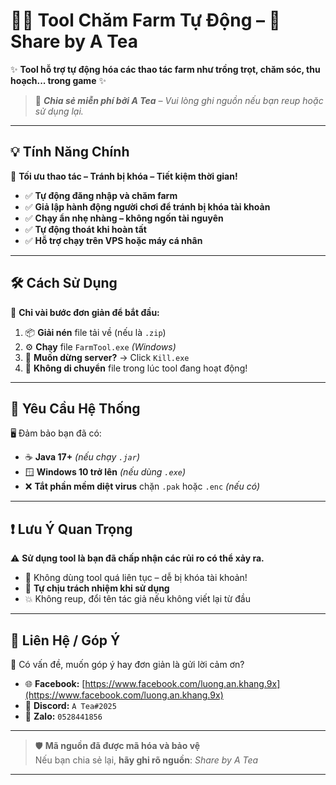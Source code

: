 # 🧑‍🌾 Tool Chăm Farm Tự Động – 🌾 Share by **A Tea**

✨ **Tool hỗ trợ tự động hóa các thao tác farm như trồng trọt, chăm sóc, thu hoạch... trong game** ✨

> 🔰 _**Chia sẻ miễn phí bởi A Tea** – Vui lòng ghi nguồn nếu bạn reup hoặc sử dụng lại._  

---

## 💡 Tính Năng Chính

🌟 **Tối ưu thao tác – Tránh bị khóa – Tiết kiệm thời gian!**

- ✅ **Tự động đăng nhập và chăm farm**
- ✅ **Giả lập hành động người chơi để tránh bị khóa tài khoản**
- ✅ **Chạy ẩn nhẹ nhàng – không ngốn tài nguyên**
- ✅ **Tự động thoát khi hoàn tất**
- ✅ **Hỗ trợ chạy trên VPS hoặc máy cá nhân**

---

## 🛠️ Cách Sử Dụng

🧩 **Chỉ vài bước đơn giản để bắt đầu:**

1. 📦 **Giải nén** file tải về (nếu là `.zip`)
2. ⚙️ **Chạy** file `FarmTool.exe` _(Windows)_
3. 🛑 **Muốn dừng server?** → Click `Kill.exe`
4. 🚫 **Không di chuyển** file trong lúc tool đang hoạt động!

---

## 🧷 Yêu Cầu Hệ Thống

🖥️ Đảm bảo bạn đã có:

- ☕ **Java 17+** _(nếu chạy `.jar`)_
- 🪟 **Windows 10 trở lên** _(nếu dùng `.exe`)_
- ❌ **Tắt phần mềm diệt virus** chặn `.pak` hoặc `.enc` _(nếu có)_

---

## ❗ Lưu Ý Quan Trọng

⚠️ **Sử dụng tool là bạn đã chấp nhận các rủi ro có thể xảy ra.**

- 🚫 Không dùng tool quá liên tục – dễ bị khóa tài khoản!
- 🧠 **Tự chịu trách nhiệm khi sử dụng**
- 💥 Không reup, đổi tên tác giả nếu không viết lại từ đầu

---

## 💬 Liên Hệ / Góp Ý

📩 Có vấn đề, muốn góp ý hay đơn giản là gửi lời cảm ơn?

- 🌐 **Facebook:** [https://www.facebook.com/luong.an.khang.9x](https://www.facebook.com/luong.an.khang.9x)
- 💬 **Discord:** `A Tea#2025`
- 📱 **Zalo:** `0528441856`

---

> 🛡️ **Mã nguồn đã được mã hóa và bảo vệ**  
> Nếu bạn chia sẻ lại, **hãy ghi rõ nguồn**: _Share by A Tea_

---

